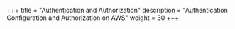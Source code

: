 +++
title = "Authentication and Authorization"
description = "Authentication Configuration and Authorization on AWS"
weight = 30
+++
